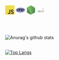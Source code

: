 
<br>
<code><img height="30" src="https://raw.githubusercontent.com/github/explore/80688e429a7d4ef2fca1e82350fe8e3517d3494d/topics/javascript/javascript.png"></code>
<code><img height="30" src="https://raw.githubusercontent.com/github/explore/80688e429a7d4ef2fca1e82350fe8e3517d3494d/topics/php/php.png"></code>
<code><img height="30" src="https://raw.githubusercontent.com/github/explore/80688e429a7d4ef2fca1e82350fe8e3517d3494d/topics/nodejs/nodejs.png"></code>
<code><img height="30" src="https://raw.githubusercontent.com/github/explore/80688e429a7d4ef2fca1e82350fe8e3517d3494d/topics/mysql/mysql.png"></code><br>

<br><br>

![Anurag's github stats](https://github-readme-stats.vercel.app/api?username=GuiiSantos&show_icons=true&count_private=true)<br><br>

[![Top Langs](https://github-readme-stats.vercel.app/api/top-langs/?username=guiisantos&layout=compact)](https://github.com/anuraghazra/github-readme-stats)





